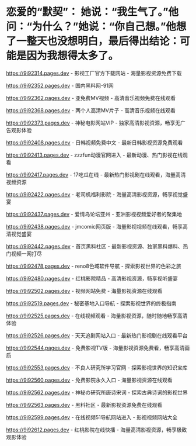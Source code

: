 # 恋爱的“默契”： 她说：“我生气了。”他问：“为什么？”她说：“你自己想。”他想了一整天也没想明白，最后得出结论：可能是因为我想得太多了。

https://9i92314.pages.dev - 影视工厂官方下载网站 - 海量影视资源免费下载

https://9i92352.pages.dev - 国内黑料网-91网

https://9i92362.pages.dev - 亚免费MV视频 - 高清音乐视频免费在线观看

https://9i92368.pages.dev - 两个人高清MV片子 - 高清音乐视频在线观看

https://9i92373.pages.dev - 神秘电影网站VIP - 独家高清影视资源，畅享无广告观影体验

https://9i92408.pages.dev - 日韩视频免费中文 - 最新日韩影视资源免费观看

https://9i92413.pages.dev - zzzfun动漫官网进入 - 最新动漫、热门影视在线观看

https://9i92417.pages.dev - 17吃瓜在线 - 最新热门影视剧在线观看，海量高清视频资源

https://9i92422.pages.dev - 老司机福利影院 - 海量高清影视资源，畅享视觉盛宴

https://9i92437.pages.dev - 爱情岛论坛亚州 - 亚洲影视视频爱好者的聚集地

https://9i92438.pages.dev - jmcomic网页版 - 海量影视视频在线观看，畅享高清视觉盛宴

https://9i92442.pages.dev - 首页黑料杜区 - 最新影视资源、独家黑料爆料、热门视频一网打尽

https://9i92478.pages.dev - reno8色域软件导航 - 探索影视世界的色彩之旅

https://9i92480.pages.dev - 红桃影院精品 - 高清影视资源，畅享视听盛宴

https://9i92502.pages.dev - 视频网站免费 - 海量影视资源在线观看

https://9i92519.pages.dev - 秘密基地入口导航 - 探索影视世界的终极指南

https://9i92525.pages.dev - 在线视频观看 - 海量影视资源，随时随地畅享高清体验

https://9i92526.pages.dev - 天天追剧网站入口 - 最新热门影视剧在线观看平台

https://9i92544.pages.dev - 免费影视TV版 - 海量影视资源免费看，畅享高清画质

https://9i92553.pages.dev - 不良人研究所学习官网 - 探索影视世界的知识宝库

https://9i92560.pages.dev - 免费影院永久入口 - 海量影视资源在线观看

https://9i92562.pages.dev - 神秘の研究所唐诗宋词 - 探索古典诗词的影视世界

https://9i92563.pages.dev - 黑料社区 - 最新影视资源免费在线观看

https://9i92599.pages.dev - 在线视频51导航网站进入 - 影视视频网站大全

https://9i92612.pages.dev - 红桃影院在线快播 - 海量高清影视资源，畅享极致观影体验
